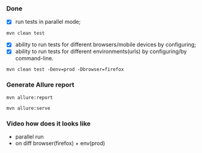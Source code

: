 ### Done

- [x] run tests in parallel mode;

```mvn clean test```

- [x] ability to run tests for different browsers/mobile devices by configuring;
- [x] ability to run tests for different environments(urls) by configuring/by command-line.

```mvn clean test -Denv=prod -Dbrowser=firefox``` 

### Generate Allure report 

```mvn allure:report```

```mvn allure:serve```

### Video how does it looks like

- parallel run
- on diff browser(firefox) + env(prod)

